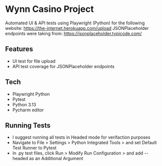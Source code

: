# Wynn Casino Project

Automated UI & API tests using Playwright (Python) for the following website: https://the-internet.herokuapp.com/upload
JSONPlaceholder endpoints were taking from: https://jsonplaceholder.typicode.com/ 

## Features
- UI test for file upload
- API test coverage for JSONPlaceholder endpoints

## Tech
- Playwright Python
- Pytest
- Python 3.13
- Pycharm editor

## Running Tests
- I suggest running all tests in Headed mode for verifaction purposes
- Navigate to File > Settings > Python Integrated Tools  > and set Default Test Runner to Pytest
- In .py test files, click Run > Modify Run Configuration > and add --headed as an Additional Argument 

